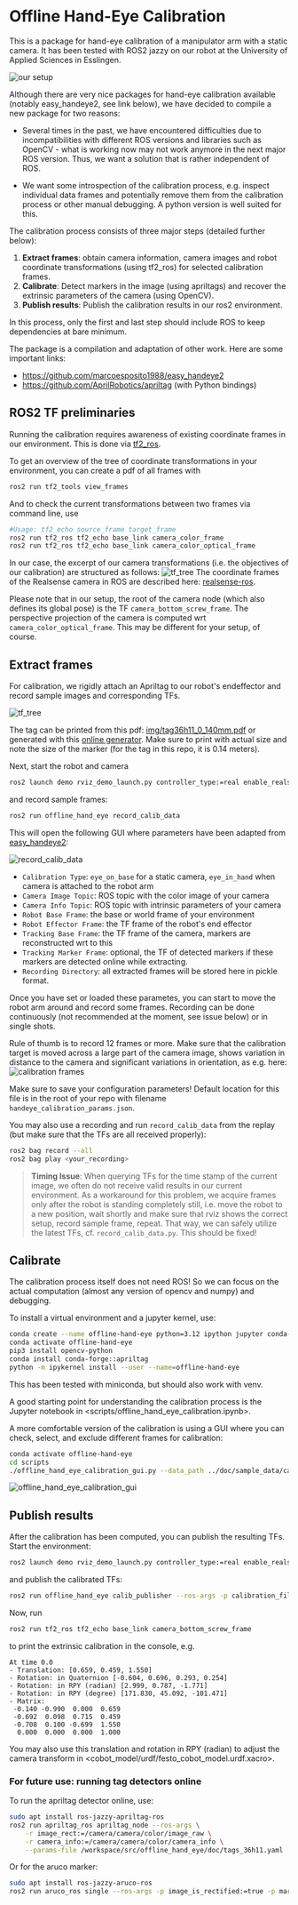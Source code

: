 # Offline Hand-Eye Calibration

This is a package for hand-eye calibration of a manipulator arm with a static camera. It has been tested with ROS2 jazzy on our robot at the University of Applied Sciences in Esslingen.

![our setup](img/robot_camera_2.png)

Although there are very nice packages for hand-eye calibration available (notably easy_handeye2, see link below), we have decided to compile a new package for two reasons:

- Several times in the past, we have encountered difficulties due to incompatibilities with different ROS versions and libraries such as OpenCV - what is working now may not work anymore in the next major ROS version. Thus, we want a solution that is rather independent of ROS.

- We want some introspection of the calibration process, e.g. inspect individual data frames and potentially remove them from the calibration process or other manual debugging. A python version is well suited for this.

The calibration process consists of three major steps (detailed further below):

1. **Extract frames**: obtain camera information, camera images and robot coordinate transformations (using tf2_ros) for selected calibration frames.
2. **Calibrate**: Detect markers in the image (using apriltags) and recover the extrinsic parameters of the camera (using OpenCV).
3. **Publish results**: Publish the calibration results in our ros2 environment.

In this process, only the first and last step should include ROS to keep dependencies at bare minimum.

The package is a compilation and adaptation of other work. Here are some important links:

- <https://github.com/marcoesposito1988/easy_handeye2>
- <https://github.com/AprilRobotics/apriltag> (with Python bindings)

## ROS2 TF preliminaries

Running the calibration requires awareness of existing coordinate frames in our environment. This is done via [tf2_ros](https://docs.ros.org/en/jazzy/Tutorials/Intermediate/Tf2/Introduction-To-Tf2.html).

To get an overview of the tree of coordinate transformations in your environment, you can create a pdf of all frames with

```bash
ros2 run tf2_tools view_frames
```

And to check the current transformations between two frames via command line, use

```bash
#Usage: tf2_echo source_frame target_frame
ros2 run tf2_ros tf2_echo base_link camera_color_frame
ros2 run tf2_ros tf2_echo base_link camera_color_optical_frame
```

In our case, the excerpt of our camera transformations (i.e. the objectives of our calibration) are structured as follows:
![tf_tree](img/tf_tree.png)
The coordinate frames of the Realsense camera in ROS are described here: [realsense-ros](https://github.com/IntelRealSense/realsense-ros).

Please note that in our setup, the root of the camera node (which also defines its global pose) is the TF ``camera_bottom_screw_frame``. The perspective projection of the camera is computed wrt ``camera_color_optical_frame``. This may be different for your setup, of course.

## Extract frames

For calibration, we rigidly attach an Apriltag to our robot's endeffector and record sample images and corresponding TFs.

![tf_tree](img/apriltag1.png)

The tag can be printed from this pdf: [img/tag36h11_0_140mm.pdf](img/tag36h11_0_140mm.pdf) or generated with this [online generator](https://shiqiliu-67.github.io/apriltag-generator). Make sure to print with actual size and note the size of the marker (for the tag in this repo, it is 0.14 meters).

Next, start the robot and camera

```bash
ros2 launch demo rviz_demo_launch.py controller_type:=real enable_realsense_camera:=true
```

and record sample frames:

```bash
ros2 run offline_hand_eye record_calib_data
```

This will open the following GUI where parameters have been adapted from [easy_handeye2](https://github.com/marcoesposito1988/easy_handeye2):

![record_calib_data](img/record_calib_data.png)

- ``Calibration Type``: ``eye_on_base`` for a static camera, ``eye_in_hand`` when camera is attached to the robot arm
- ``Camera Image Topic``: ROS topic with the color image of your camera
- ``Camera Info Topic``: ROS topic with intrinsic parameters of your camera
- ``Robot Base Frame``: the base or world frame of your environment
- ``Robot Effector Frame``: the TF frame of the robot's end effector
- ``Tracking Base Frame``: the TF frame of the camera, markers are reconstructed wrt to this
- ``Tracking Marker Frame``: optional, the TF of detected markers if these markers are detected online while extracting.
- ``Recording Directory``: all extracted frames will be stored here in pickle format.

Once you have set or loaded these parametes, you can start to move the robot arm around and record some frames. Recording can be done continuously (not recommended at the moment, see issue below) or in single shots.

Rule of thumb is to record 12 frames or more. Make sure that the calibration target is moved across a large part of the camera image, shows variation in distance to the camera and significant variations in orientation, as e.g. here:
![calibration frames](img/all_frames.png)

Make sure to save your configuration parameters! Default location for this file is in the root of your repo with filename ``handeye_calibration_params.json``.

You may also use a recording and run ``record_calib_data`` from the replay (but make sure that the TFs are all received properly):

```bash
ros2 bag record --all
ros2 bag play <your_recording>
```

> **Timing Issue**: When querying TFs for the time stamp of the current image, we often do not receive valid results in our current environment. As a workaround for this problem, we acquire frames only after the robot is standing completely still, i.e. move the robot to a new position, wait shortly and make sure that rviz shows the correct setup, record sample frame, repeat. That way, we can safely utilize the latest TFs, cf. ``record_calib_data.py``. This should be fixed!

## Calibrate

The calibration process itself does not need ROS! So we can focus on the actual computation (almost any version of opencv and numpy) and debugging.

To install a virtual environment and a jupyter kernel, use:

```bash
conda create --name offline-hand-eye python=3.12 ipython jupyter conda-forge::matplotlib 
conda activate offline-hand-eye
pip3 install opencv-python
conda install conda-forge::apriltag
python -m ipykernel install --user --name=offline-hand-eye
```

This has been tested with miniconda, but should also work with venv.

A good starting point for understanding the calibration process is the Jupyter notebook in <scripts/offline_hand_eye_calibration.ipynb>.

A more comfortable version of the calibration is using a GUI where you can check, select, and exclude different frames for calibration:

```bash
conda activate offline-hand-eye
cd scripts
./offline_hand_eye_calibration_gui.py --data_path ../doc/sample_data/calibration/calibdata_2025_08_11-11_51_22 --config ../../../handeye_calibration_params.json --output ../../../handeye_calibration.json
```

![offline_hand_eye_calibration_gui](img/offline_hand_eye_calibration_gui.png)

## Publish results

After the calibration has been computed, you can publish the resulting TFs. Start the environment:

```bash
ros2 launch demo rviz_demo_launch.py controller_type:=real enable_realsense_camera:=true
```

and publish the calibrated TFs:

```bash
ros2 run offline_hand_eye calib_publisher --ros-args -p calibration_file:=handeye_calibration.json
```

Now, run

```bash
ros2 run tf2_ros tf2_echo base_link camera_bottom_screw_frame
```

to print the extrinsic calibration in the console, e.g.

```
At time 0.0
- Translation: [0.659, 0.459, 1.550]
- Rotation: in Quaternion [-0.604, 0.696, 0.293, 0.254]
- Rotation: in RPY (radian) [2.999, 0.787, -1.771]
- Rotation: in RPY (degree) [171.830, 45.092, -101.471]
- Matrix:
 -0.140 -0.990  0.000  0.659
 -0.692  0.098  0.715  0.459
 -0.708  0.100 -0.699  1.550
  0.000  0.000  0.000  1.000
```

You may also use this translation and rotation in RPY (radian) to adjust the camera transform in <cobot_model/urdf/festo_cobot_model.urdf.xacro>.

### For future use: running tag detectors online

To run the apriltag detector online, use:

```bash
sudo apt install ros-jazzy-apriltag-ros
ros2 run apriltag_ros apriltag_node --ros-args \
    -r image_rect:=/camera/camera/color/image_raw \
    -r camera_info:=/camera/camera/color/camera_info \
    --params-file /workspace/src/offline_hand_eye/doc/tags_36h11.yaml
```

Or for the aruco marker:

```bash
sudo apt install ros-jazzy-aruco-ros
ros2 run aruco_ros single --ros-args -p image_is_rectified:=true -p marker_size:=0.1 -p marker_id:=1 -p reference_frame:=camera_link -p camera_frame:=/camera/camera/color/image_raw -p marker_frame:=camera_marker -p corner_refinement:=LINES
```
